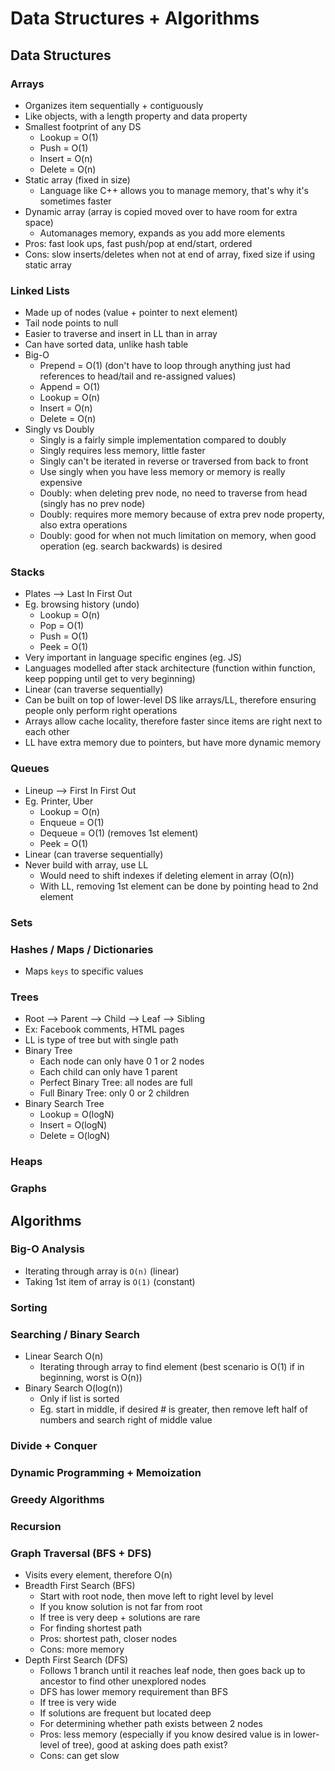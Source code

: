 # Data Structures + Algorithms
## Data Structures
### Arrays
- Organizes item sequentially + contiguously
- Like objects, with a length property and data property
- Smallest footprint of any DS
  - Lookup = O(1)
  - Push = O(1)
  - Insert = O(n)
  - Delete = O(n)
- Static array (fixed in size)
  - Language like C++ allows you to manage memory, that's why it's sometimes faster 
- Dynamic array (array is copied moved over to have room for extra space)
  - Automanages memory, expands as you add more elements
- Pros: fast look ups, fast push/pop at end/start, ordered
- Cons: slow inserts/deletes when not at end of array, fixed size if using static array

### Linked Lists
- Made up of nodes (value + pointer to next element)
- Tail node points to null
- Easier to traverse and insert in LL than in array
- Can have sorted data, unlike hash table
- Big-O
  - Prepend = O(1) (don't have to loop through anything just had references to head/tail and re-assigned values)
  - Append = O(1)
  - Lookup = O(n)
  - Insert = O(n)
  - Delete = O(n)
- Singly vs Doubly
  - Singly is a fairly simple implementation compared to doubly
  - Singly requires less memory, little faster
  - Singly can't be iterated in reverse or traversed from back to front
  - Use singly when you have less memory or memory is really expensive
  - Doubly: when deleting prev node, no need to traverse from head (singly has no prev node)
  - Doubly: requires more memory because of extra prev node property, also extra operations
  - Doubly: good for when not much limitation on memory, when good operation (eg. search backwards) is desired
  

### Stacks
- Plates --> Last In First Out
- Eg. browsing history (undo)
  - Lookup = O(n)
  - Pop = O(1)
  - Push = O(1)
  - Peek = O(1)
- Very important in language specific engines (eg. JS)
- Languages modelled after stack architecture (function within function, keep popping until get to very beginning)
- Linear (can traverse sequentially)
- Can be built on top of lower-level DS like arrays/LL, therefore ensuring people only perform right operations
- Arrays allow cache locality, therefore faster since items are right next to each other
- LL have extra memory due to pointers, but have more dynamic memory

### Queues
- Lineup --> First In First Out
- Eg. Printer, Uber
  - Lookup = O(n)
  - Enqueue = O(1)
  - Dequeue = O(1) (removes 1st element)
  - Peek = O(1)
- Linear (can traverse sequentially)
- Never build with array, use LL
  - Would need to shift indexes if deleting element in array (O(n))
  - With LL, removing 1st element can be done by pointing head to 2nd element

### Sets

### Hashes / Maps / Dictionaries
- Maps `keys` to specific values

### Trees
- Root --> Parent --> Child --> Leaf --> Sibling
- Ex: Facebook comments, HTML pages
- LL is type of tree but with single path
- Binary Tree
  - Each node can only have 0 1 or 2 nodes
  - Each child can only have 1 parent
  - Perfect Binary Tree: all nodes are full
  - Full Binary Tree: only 0 or 2 children
- Binary Search Tree
  - Lookup = O(logN)
  - Insert = O(logN)
  - Delete = O(logN)

### Heaps

### Graphs

## Algorithms
### Big-O Analysis
- Iterating through array is `O(n)` (linear)
- Taking 1st item of array is `O(1)` (constant)

### Sorting

### Searching / Binary Search
- Linear Search O(n)
  - Iterating through array to find element (best scenario is O(1) if in beginning, worst is O(n))
- Binary Search O(log(n))
  - Only if list is sorted
  - Eg. start in middle, if desired # is greater, then remove left half of numbers and search right of middle value

### Divide + Conquer

### Dynamic Programming + Memoization

### Greedy Algorithms

### Recursion

### Graph Traversal (BFS + DFS)
- Visits every element, therefore O(n)
- Breadth First Search (BFS)
  - Start with root node, then move left to right level by level
  - If you know solution is not far from root
  - If tree is very deep + solutions are rare
  - For finding shortest path
  - Pros: shortest path, closer nodes
  - Cons: more memory
- Depth First Search (DFS)
  - Follows 1 branch until it reaches leaf node, then goes back up to ancestor to find other unexplored nodes
  - DFS has lower memory requirement than BFS
  - If tree is very wide
  - If solutions are frequent but located deep
  - For determining whether path exists between 2 nodes
  - Pros: less memory (especially if you know desired value is in lower-level of tree), good at asking does path exist?
  - Cons: can get slow
  
